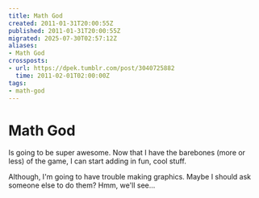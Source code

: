 ```yaml
---
title: Math God
created: 2011-01-31T20:00:55Z
published: 2011-01-31T20:00:55Z
migrated: 2025-07-30T02:57:12Z
aliases:
- Math God
crossposts:
- url: https://dpek.tumblr.com/post/3040725882
  time: 2011-02-01T02:00:00Z
tags:
- math-god
---
```


# Math God

Is going to be super awesome. Now that I have the barebones (more or less) of the game, I can start adding in fun, cool stuff.

Although, I'm going to have trouble making graphics. Maybe I should ask someone else to do them? Hmm, we'll see...
